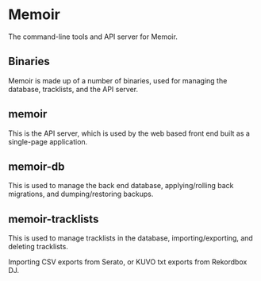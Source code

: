 # Memoir

The command-line tools and API server for Memoir.

## Binaries

Memoir is made up of a number of binaries, used for managing the database,
tracklists, and the API server.

## memoir

This is the API server, which is used by the web based front end built as a
single-page application.

## memoir-db

This is used to manage the back end database, applying/rolling back migrations,
and dumping/restoring backups.

## memoir-tracklists

This is used to manage tracklists in the database, importing/exporting, and
deleting tracklists.

Importing CSV exports from Serato, or KUVO txt exports from Rekordbox DJ.
